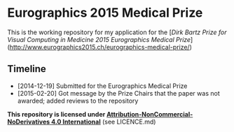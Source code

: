 # Eurographics 2015 Medical Prize

This is the working repository for my application for the [*Dirk Bartz Prize for Visual Computing in Medicine 2015  Eurographics Medical Prize*] (http://www.eurographics2015.ch/eurographics-medical-prize/)

## Timeline
- [2014-12-19] Submitted for the Eurographics Medical Prize
- [2015-02-20] Got message by the Prize Chairs that the paper was not awarded; added reviews to the repository

**This repository is licensed under [Attribution-NonCommercial-NoDerivatives 4.0 International](https://creativecommons.org/licenses/by-nc-nd/4.0/)** (see LICENCE.md)
